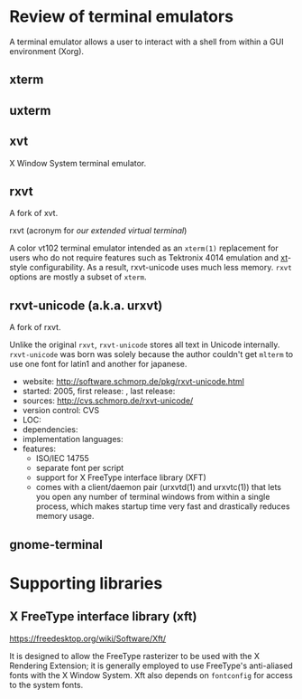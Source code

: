 # Review of terminal emulators

A terminal emulator allows a user to interact with a shell from within a GUI environment (Xorg).

## xterm

## uxterm

## xvt

X Window System terminal emulator.

## rxvt

A fork of xvt.

rxvt (acronym for *our extended virtual terminal*)

A color vt102 terminal emulator intended as an `xterm(1)` replacement for users who do not require features such as Tektronix 4014 emulation and [xt](https://en.wikipedia.org/wiki/X_Toolkit_Intrinsics)-style configurability. As a result, rxvt-unicode uses much less memory. `rxvt` options are mostly a subset of `xterm`.

## rxvt-unicode (a.k.a. urxvt)

A fork of rxvt.

Unlike the original `rxvt`, `rxvt-unicode` stores all text in Unicode internally. `rxvt-unicode` was born was solely because the author couldn't get `mlterm` to use one font for latin1 and another for japanese. 

- website: http://software.schmorp.de/pkg/rxvt-unicode.html
- started: 2005, first release: , last release:
- sources: http://cvs.schmorp.de/rxvt-unicode/
- version control: CVS
- LOC: 
- dependencies:
- implementation languages:
- features:
  + ISO/IEC 14755
  + separate font per script
  + support for X FreeType interface library (XFT)
  + comes with a client/daemon pair (urxvtd(1) and urxvtc(1)) that lets you open any number of terminal windows from within a single process, which makes startup time very fast and drastically reduces memory usage.

## gnome-terminal

# Supporting libraries

## X FreeType interface library (xft)

https://freedesktop.org/wiki/Software/Xft/

It is designed to allow the FreeType rasterizer to be used with the X Rendering Extension; it is generally employed to use FreeType's anti-aliased fonts with the X Window System. Xft also depends on `fontconfig` for access to the system fonts.





